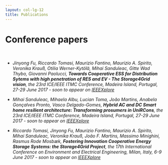 ```yaml
---
layout: col-lg-12
title: Publications
---
```


# Conference papers

<br>

- *Jinyong Fu, Riccardo Tomasi, Maurizio Fantino, Maurizio A. Spirito, Veronika Krauß, Otilia Werner-Kytölä, Mihai Sanduleac, Gitte Wad Thybo, Giovanni Paolucci, **Towards Cooperative ESS for Distribution Sytems with high penetration of RES and EV - The Storage4Grid vision**, the 23rd ICE/IEEE ITMC Conference, Madeira Island, Portugal, 27-29 June 2017 - soon to appear on  [IEEEXplore](http://ieeexplore.ieee.org/search/searchresult.jsp?newsearch=true&queryText=Towards%20Cooperative%20ESS%20for%20Distribution%20Sytems%20with%20high%20penetration%20of%20RES%20and%20EV%20-%20The%20Storage4Grid%20vision)*

- *Mihai Sanduleac, Mihaela Albu, Lucian Toma, João Martins, Anabela Gonçalves Pronto, Vasco Delgado-Gomes, **Hybrid AC and DC Smart home resilient architecture: Transforming prosumers in UniRCons**, the 23rd ICE/IEEE ITMC Conference, Madeira Island, Portugal, 27-29 June 2017 - soon to appear on  [IEEEXplore](http://ieeexplore.ieee.org/search/searchresult.jsp?queryText=Hybrid%20AC%20and%20DC%20Smart%20home%20resilient%20architecture:%20Transforming%20prosumers%20in%20UniRCons&newsearch=true)*

- *Riccardo Tomasi, Jinyong Fu, Maurizio Fantino, Maurizio A. Spirito, Mihai Sanduleac, Veronika Krauß, João F. Martins, Massimo Minighini, Rasmus Rode Mosbæk, **Fostering Innovation Cooperative Energy Storage Systems: the Storage4Grid Project**, the 17th International Conference on Environment and Electrical Engineering, Milan, Italy, 6-9 June 2017 - soon to appear on  [IEEEXplore](http://ieeexplore.ieee.org/search/searchresult.jsp?queryText=Fostering%20Innovation%20Cooperative%20Energy%20Storage%20Systems%20the%20Storage4Grid%20Project&newsearch=true)*
